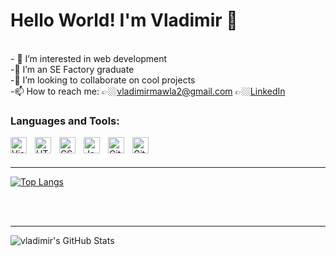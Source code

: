 # Hello World! I'm Vladimir 👋 

<br/>- 👀 I’m interested in web development
<br/>-🌱 I’m an SE Factory graduate
<br/>-💞️ I’m looking to collaborate on cool projects
<br/>-📫 How to reach me: 👉🏼vladimirmawla2@gmail.com 👉🏼[LinkedIn]   



### Languages and Tools:

<img align="left" alt="Visual Studio Code" width="26px" src="https://cdn.jsdelivr.net/gh/devicons/devicon/icons/vscode/vscode-original.svg" style="padding-right:10px;" />
<img align="left" alt="HTML5" width="26px" src="https://cdn.jsdelivr.net/gh/devicons/devicon/icons/html5/html5-original.svg" style="padding-right:10px;" />
<img align="left" alt="CSS3" width="26px" src="https://cdn.jsdelivr.net/gh/devicons/devicon/icons/css3/css3-original.svg" style="padding-right:10px;" />
<img align="left" alt="JavaScript" width="26px" src="https://cdn.jsdelivr.net/gh/devicons/devicon/icons/javascript/javascript-original.svg" style="padding-right:10px;" />
<img align="left" alt="Git" width="26px" src="https://cdn.jsdelivr.net/gh/devicons/devicon/icons/git/git-original.svg" style="padding-right:10px;" />
<img align="left" alt="GitHub" width="26px" src="https://cdn3.iconfinder.com/data/icons/inficons/512/github.png" style="padding-right:10px;" />


<br/>
<br/>

---

[![Top Langs](https://github-readme-stats.vercel.app/api/top-langs/?username=vladimir-mawla)](https://github.com/anuraghazra/github-readme-stats)

<br/>
<br/>

---

  <img align="left" alt="vladimir's GitHub Stats" src="https://github-readme-stats.vercel.app/api?username=vladimir-mawla&show_icons=true&hide_border=true" />
  









[LinkedIn]: https://www.linkedin.com/in/vladimir-mawla-4a9a0b152
